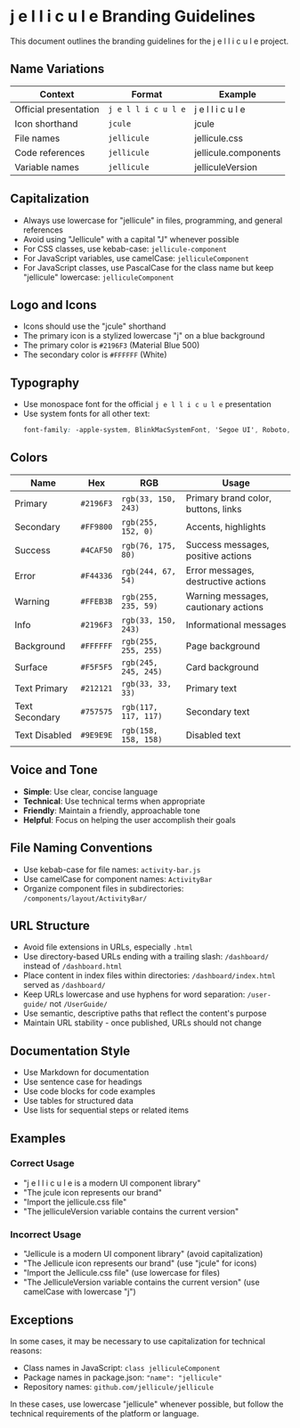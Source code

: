 # j e l l i c u l e Branding Guidelines

This document outlines the branding guidelines for the j e l l i c u l e project.

## Name Variations

| Context | Format | Example |
|---------|--------|---------|
| Official presentation | `j e l l i c u l e` | j e l l i c u l e |
| Icon shorthand | `jcule` | jcule |
| File names | `jellicule` | jellicule.css |
| Code references | `jellicule` | jellicule.components |
| Variable names | `jellicule` | jelliculeVersion |

## Capitalization

- Always use lowercase for "jellicule" in files, programming, and general references
- Avoid using "Jellicule" with a capital "J" whenever possible
- For CSS classes, use kebab-case: `jellicule-component`
- For JavaScript variables, use camelCase: `jelliculeComponent`
- For JavaScript classes, use PascalCase for the class name but keep "jellicule" lowercase: `jelliculeComponent`

## Logo and Icons

- Icons should use the "jcule" shorthand
- The primary icon is a stylized lowercase "j" on a blue background
- The primary color is `#2196F3` (Material Blue 500)
- The secondary color is `#FFFFFF` (White)

## Typography

- Use monospace font for the official `j e l l i c u l e` presentation
- Use system fonts for all other text:
  ```css
  font-family: -apple-system, BlinkMacSystemFont, 'Segoe UI', Roboto, Oxygen, Ubuntu, Cantarell, 'Open Sans', 'Helvetica Neue', sans-serif;
  ```

## Colors

| Name | Hex | RGB | Usage |
|------|-----|-----|-------|
| Primary | `#2196F3` | `rgb(33, 150, 243)` | Primary brand color, buttons, links |
| Secondary | `#FF9800` | `rgb(255, 152, 0)` | Accents, highlights |
| Success | `#4CAF50` | `rgb(76, 175, 80)` | Success messages, positive actions |
| Error | `#F44336` | `rgb(244, 67, 54)` | Error messages, destructive actions |
| Warning | `#FFEB3B` | `rgb(255, 235, 59)` | Warning messages, cautionary actions |
| Info | `#2196F3` | `rgb(33, 150, 243)` | Informational messages |
| Background | `#FFFFFF` | `rgb(255, 255, 255)` | Page background |
| Surface | `#F5F5F5` | `rgb(245, 245, 245)` | Card background |
| Text Primary | `#212121` | `rgb(33, 33, 33)` | Primary text |
| Text Secondary | `#757575` | `rgb(117, 117, 117)` | Secondary text |
| Text Disabled | `#9E9E9E` | `rgb(158, 158, 158)` | Disabled text |

## Voice and Tone

- **Simple**: Use clear, concise language
- **Technical**: Use technical terms when appropriate
- **Friendly**: Maintain a friendly, approachable tone
- **Helpful**: Focus on helping the user accomplish their goals

## File Naming Conventions

- Use kebab-case for file names: `activity-bar.js`
- Use camelCase for component names: `ActivityBar`
- Organize component files in subdirectories: `/components/layout/ActivityBar/`

## URL Structure

- Avoid file extensions in URLs, especially `.html`
- Use directory-based URLs ending with a trailing slash: `/dashboard/` instead of `/dashboard.html`
- Place content in index files within directories: `/dashboard/index.html` served as `/dashboard/`
- Keep URLs lowercase and use hyphens for word separation: `/user-guide/` not `/UserGuide/`
- Use semantic, descriptive paths that reflect the content's purpose
- Maintain URL stability - once published, URLs should not change

## Documentation Style

- Use Markdown for documentation
- Use sentence case for headings
- Use code blocks for code examples
- Use tables for structured data
- Use lists for sequential steps or related items

## Examples

### Correct Usage

- "j e l l i c u l e is a modern UI component library"
- "The jcule icon represents our brand"
- "Import the jellicule.css file"
- "The jelliculeVersion variable contains the current version"

### Incorrect Usage

- "Jellicule is a modern UI component library" (avoid capitalization)
- "The Jellicule icon represents our brand" (use "jcule" for icons)
- "Import the Jellicule.css file" (use lowercase for files)
- "The JelliculeVersion variable contains the current version" (use camelCase with lowercase "j")

## Exceptions

In some cases, it may be necessary to use capitalization for technical reasons:

- Class names in JavaScript: `class jelliculeComponent`
- Package names in package.json: `"name": "jellicule"`
- Repository names: `github.com/jellicule/jellicule`

In these cases, use lowercase "jellicule" whenever possible, but follow the technical requirements of the platform or language.
